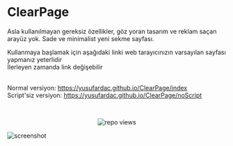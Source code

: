 # ClearPage

Asla kullanılmayan gereksiz özellikler, göz yoran tasarım ve reklam saçan arayüz yok.
Sade ve minimalist yeni sekme sayfası.<br>

Kullanmaya başlamak için aşağıdaki linki web tarayıcınızın varsayılan sayfası yapmanız yeterlidir<br>
İlerleyen zamanda link değişebilir<br><br>

Normal versiyon: 
https://yusufardac.github.io/ClearPage/index
<br>
Script'siz versiyon: 
https://yusufardac.github.io/ClearPage/noScript

<br>
<p align="center">
    <img src="https://visitor-badge.laobi.icu/badge?page_id=yusufardac.ClearPage" alt="repo views"/>
</p>


![screenshot](https://github.com/user-attachments/assets/43f9ddf7-3421-4c34-b920-f13e2f01c991)




